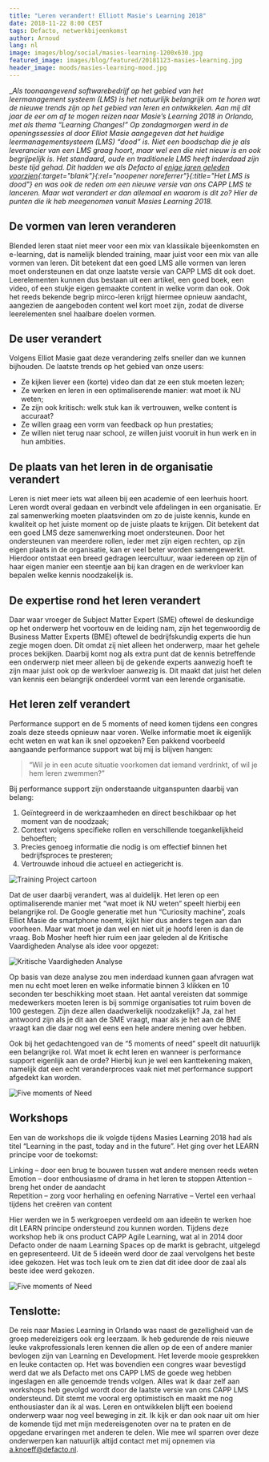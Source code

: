 ```yaml
---
title: "Leren verandert! Elliott Masie's Learning 2018"
date: 2018-11-22 8:00 CEST
tags: Defacto, netwerkbijeenkomst
author: Arnoud
lang: nl
image: images/blog/social/masies-learning-1200x630.jpg
featured_image: images/blog/featured/20181123-masies-learning.jpg
header_image: moods/masies-learning-mood.jpg
---
```


__Als toonaangevend softwarebedrijf op het gebied van het leermanagement systeem (LMS) is het natuurlijk belangrijk om te horen wat de nieuwe trends zijn op het gebied van leren en ontwikkelen. Aan mij dit jaar de eer om af te mogen reizen naar Masie’s Learning 2018 in Orlando, met als thema “Learning Changes!” Op zondagmorgen werd in de openingssessies al door Elliot Masie aangegeven dat het huidige leermanagementsysteem (LMS) “dood” is. Niet een boodschap die je als leverancier van een LMS graag hoort, maar wel een die niet nieuw is en ook begrijpelijk is. Het standaard, oude en traditionele LMS heeft inderdaad zijn beste tijd gehad. Dit hadden we als Defacto al [enige jaren geleden voorzien](https://www.e-learning.nl/Nieuws/tabid/62/ID/22816/Het-LMS-is-dood.aspx){:target="_blank"}{:rel="noopener noreferrer"}{:title="Het LMS is dood"} en was ook de reden om een nieuwe versie van ons CAPP LMS te lanceren. Maar wat verandert er dan allemaal en waarom is dit zo? Hier de punten die ik heb meegenomen vanuit Masies Learning 2018.__

## De vormen van leren veranderen
Blended leren staat niet meer voor een mix van klassikale bijeenkomsten en e-learning, dat is namelijk blended training, maar juist voor een mix van alle vormen van leren. Dit betekent dat een goed LMS alle vormen van leren moet ondersteunen en dat onze laatste versie van CAPP LMS dit ook doet. Leerelementen kunnen dus bestaan uit een artikel, een goed boek, een video, of een stukje eigen gemaakte content in welke vorm dan ook. Ook het reeds bekende begrip mirco-leren krijgt hiermee opnieuw aandacht, aangezien de aangeboden content wel kort moet zijn, zodat de diverse leerelementen snel haalbare doelen vormen.

## De user verandert
Volgens Elliot Masie gaat deze verandering zelfs sneller dan we kunnen bijhouden. De laatste trends op het gebied van onze users:

-   Ze kijken liever een (korte) video dan dat ze een stuk moeten lezen;
-   Ze werken en leren in een optimaliserende manier: wat moet ik NU weten;
-   Ze zijn ook kritisch: welk stuk kan ik vertrouwen, welke content is accuraat?
-   Ze willen graag een vorm van feedback op hun prestaties;
-   Ze willen niet terug naar school, ze willen juist vooruit in hun werk en in hun ambities.


## De plaats van het leren in de organisatie verandert
Leren is niet meer iets wat alleen bij een academie of een leerhuis hoort. Leren wordt overal gedaan en verbindt vele afdelingen in een organisatie. Er zal samenwerking moeten plaatsvinden om zo de juiste kennis, kunde en kwaliteit op het juiste moment op de juiste plaats te krijgen. Dit betekent dat een goed LMS deze samenwerking moet ondersteunen. Door het ondersteunen van meerdere rollen, ieder met zijn eigen rechten, op zijn eigen plaats in de organisatie, kan er veel beter worden samengewerkt. Hierdoor ontstaat een breed gedragen leercultuur, waar iedereen op zijn of haar eigen manier een steentje aan bij kan dragen en de werkvloer kan bepalen welke kennis noodzakelijk is.     

## De expertise rond het leren verandert
 Daar waar vroeger de Subject Matter Expert (SME) oftewel de deskundige op het onderwerp het voortouw en de leiding nam, zijn het tegenwoordig de Business Matter Experts (BME) oftewel de bedrijfskundig experts die hun zegje mogen doen. Dit omdat zij niet alleen het onderwerp, maar het gehele proces bekijken. Daarbij komt nog als extra punt dat de kennis betreffende een onderwerp niet meer alleen bij de gekende experts aanwezig hoeft te zijn maar juist ook op de werkvloer aanwezig is. Dit maakt dat juist het delen van kennis een belangrijk onderdeel vormt van een lerende organisatie.  

## Het leren zelf verandert
Performance support en de 5 moments of need komen tijdens een congres zoals deze steeds opnieuw naar voren. Welke informatie moet ik eigenlijk echt weten en wat kan ik snel opzoeken?
Een pakkend voorbeeld aangaande performance support wat bij mij is blijven hangen:

> “Wil je in een acute situatie voorkomen dat iemand verdrinkt, of wil je hem leren zwemmen?”

Bij performance support zijn onderstaande uitganspunten daarbij van belang:
1. Geïntegreerd in de werkzaamheden en direct beschikbaar op het moment van de noodzaak;
2. Context volgens specifieke rollen en verschillende toegankelijkheid behoeften;
3. Precies genoeg informatie die nodig is om effectief binnen het bedrijfsproces te presteren;
4. Vertrouwde inhoud die actueel en actiegericht is.

![Training Project cartoon](/images/blog/masies-01.jpg)

Dat de user daarbij verandert, was al duidelijk. Het leren op een optimaliserende manier met “wat moet ik NU weten“ speelt hierbij een belangrijke rol. De Google generatie met hun “Curiosity machine”, zoals Elliot Masie de smartphone noemt, kijkt hier dus anders tegen aan dan voorheen. Maar wat moet je dan wel en niet uit je hoofd leren is dan de vraag. Bob Mosher heeft hier ruim een jaar geleden al de Kritische Vaardigheden Analyse als idee voor opgezet:

![Kritische Vaardigheden Analyse](/images/blog/masies-02.jpg)

Op basis van deze analyse zou men inderdaad kunnen gaan afvragen wat men nu echt moet leren en welke informatie binnen 3 klikken en 10 seconden ter beschikking moet staan. Het aantal vereisten dat sommige medewerkers moeten leren is bij sommige organisaties tot ruim boven de 100 gestegen. Zijn deze allen daadwerkelijk noodzakelijk? Ja, zal het antwoord zijn als je dit aan de SME vraagt, maar als je het aan de BME vraagt kan die daar nog wel eens een hele andere mening over hebben.   

Ook bij het gedachtengoed van de “5 moments of need” speelt dit natuurlijk een belangrijke rol. Wat moet ik echt leren en wanneer is performance support eigenlijk aan de orde? Hierbij kun je wel een kanttekening maken, namelijk dat een echt veranderproces vaak niet met performance support afgedekt kan worden.

![Five moments of Need](/images/blog/masies-03.jpg)

## Workshops
Een van de workshops die ik volgde tijdens Masies Learning 2018 had als titel “Learning in the past, today and in the future”. Het ging over het LEARN principe voor de toekomst:

Linking – door een brug te bouwen tussen wat andere mensen reeds weten
Emotion – door enthousiasme of drama in het leren te stoppen
Attention – breng het onder de aandacht  
Repetition – zorg voor herhaling en oefening
Narrative – Vertel een verhaal tijdens het creëren van content

Hier werden we in 5 werkgroepen verdeeld om aan ideeën te werken hoe dit LEARN principe ondersteund zou kunnen worden.  Tijdens deze workshop heb ik ons product CAPP Agile Learning, wat al in 2014 door Defacto onder de naam Learning Spaces op de markt is gebracht, uitgelegd en gepresenteerd. Uit de 5 ideeën werd door de zaal vervolgens het beste idee gekozen. Het was toch leuk om te zien dat dit idee door de zaal als beste idee werd gekozen.

![Five moments of Need](/images/blog/masies-04.jpg)

## Tenslotte:
De reis naar Masies Learning in Orlando was naast de gezelligheid van de groep medereizigers ook erg leerzaam. Ik heb gedurende de reis nieuwe leuke vakprofessionals leren kennen die allen op de een of andere manier bevlogen zijn van Learning en Development. Het leverde mooie gesprekken en leuke contacten op. Het was bovendien een congres waar bevestigd werd dat we als Defacto met ons CAPP LMS de goede weg hebben ingeslagen en alle genoemde trends volgen. Alles wat ik daar zelf aan workshops heb gevolgd wordt door de laatste versie van ons CAPP LMS ondersteund. Dit stemt me vooral erg optimistisch en maakt me nog enthousiaster dan ik al was. Leren en ontwikkelen blijft een boeiend onderwerp waar nog veel beweging in zit. Ik kijk er dan ook naar uit om hier de komende tijd met mijn medereisgenoten over na te praten en de opgedane ervaringen met anderen te delen. Wie mee wil sparren over deze onderwerpen kan natuurlijk altijd contact met mij opnemen via <a href="mailto:a.knoeff@defacto.nl">a.knoeff@defacto.nl</a>.
